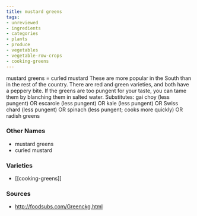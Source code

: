 ```yaml
---
title: mustard greens
tags:
- unreviewed
- ingredients
- categories
- plants
- produce
- vegetables
- vegetable-row-crops
- cooking-greens
---
```

mustard greens = curled mustard These are more popular in the South than in the rest of the country. There are red and green varieties, and both have a peppery bite. If the greens are too pungent for your taste, you can tame them by blanching them in salted water. Substitutes: gai choy (less pungent) OR escarole (less pungent) OR kale (less pungent) OR Swiss chard (less pungent) OR spinach (less pungent; cooks more quickly) OR radish greens

### Other Names

* mustard greens
* curled mustard

### Varieties

* [[cooking-greens]]

### Sources
* http://foodsubs.com/Greenckg.html
